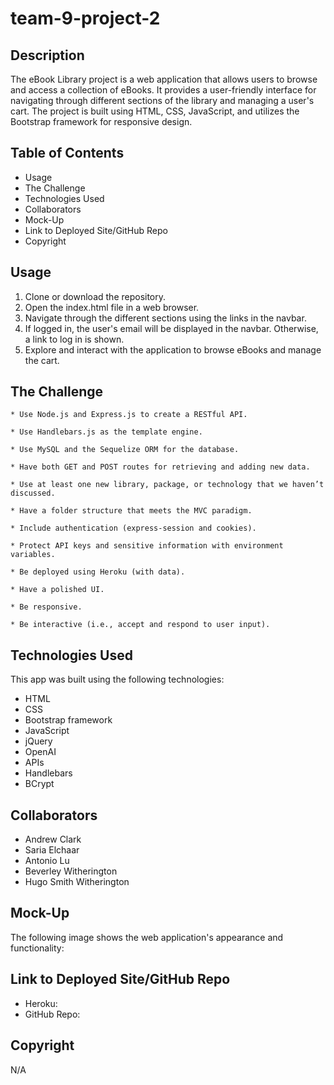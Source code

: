 # team-9-project-2

## Description

The eBook Library project is a web application that allows users to browse and access a collection of eBooks. It provides a user-friendly interface for navigating through different sections of the library and managing a user's cart. The project is built using HTML, CSS, JavaScript, and utilizes the Bootstrap framework for responsive design.

## Table of Contents 

* Usage
* The Challenge
* Technologies Used 
* Collaborators 
* Mock-Up
* Link to Deployed Site/GitHub Repo
* Copyright


## Usage

1. Clone or download the repository.
2. Open the index.html file in a web browser.
3. Navigate through the different sections using the links in the navbar.
4. If logged in, the user's email will be displayed in the navbar. Otherwise, a link to log in is shown.
5. Explore and interact with the application to browse eBooks and manage the cart.


## The Challenge
```
* Use Node.js and Express.js to create a RESTful API.

* Use Handlebars.js as the template engine.

* Use MySQL and the Sequelize ORM for the database.

* Have both GET and POST routes for retrieving and adding new data.

* Use at least one new library, package, or technology that we haven’t discussed.

* Have a folder structure that meets the MVC paradigm.

* Include authentication (express-session and cookies).

* Protect API keys and sensitive information with environment variables.

* Be deployed using Heroku (with data).

* Have a polished UI.

* Be responsive.

* Be interactive (i.e., accept and respond to user input).
```

## Technologies Used

This app was built using the following technologies:

* HTML
* CSS
* Bootstrap framework 
* JavaScript 
* jQuery
* OpenAI
* APIs
* Handlebars
* BCrypt


## Collaborators 

* Andrew Clark
* Saria Elchaar
* Antonio Lu
* Beverley Witherington
* Hugo Smith Witherington


## Mock-Up

The following image shows the web application's appearance and functionality:


## Link to Deployed Site/GitHub Repo

* Heroku: 
* GitHub Repo:  

## Copyright 

N/A 
